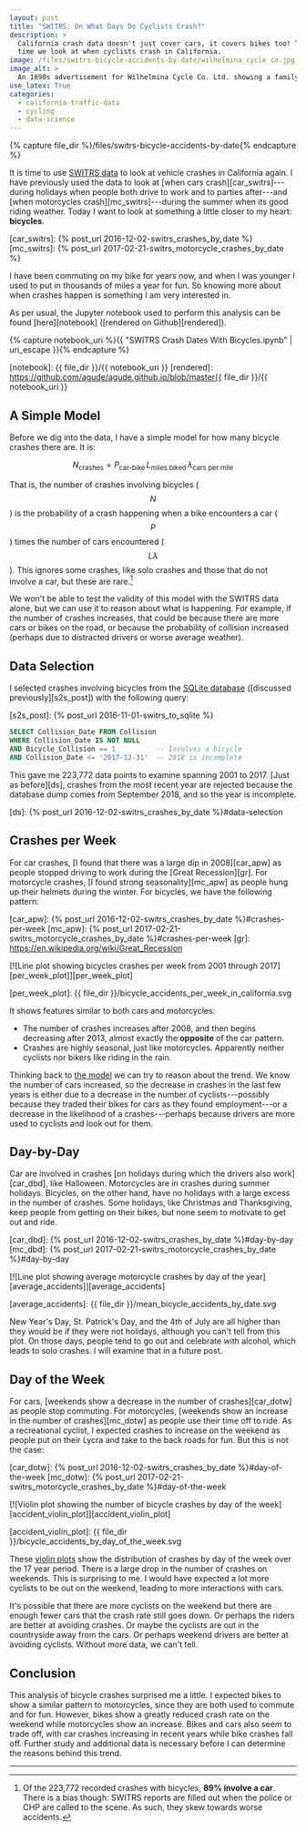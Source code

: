 ```yaml
---
layout: post
title: "SWITRS: On What Days Do Cyclists Crash?"
description: >
  California crash data doesn't just cover cars, it covers bikes too! This
  time we look at when cyclists crash in California.
image: /files/switrs-bicycle-accidents-by-date/wilhelmina_cycle_co.jpg
image_alt: >
  An 1890s advertisement for Wilhelmina Cycle Co. Ltd. showing a family on bicycles.
use_latex: True
categories: 
  - california-traffic-data 
  - cycling
  - data-science
---
```


{% capture file_dir %}/files/switrs-bicycle-accidents-by-date{% endcapture %}

It is time to use [SWITRS data][switrs] to look at vehicle crashes in
California again. I have previously used the data to look at [when cars
crash][car_switrs]---during holidays when people both drive to work and to
parties after---and [when motorcycles crash][mc_switrs]---during the summer
when its good riding weather. Today I want to look at something a little
closer to my heart: **bicycles**.

[switrs]: http://iswitrs.chp.ca.gov/Reports/jsp/userLogin.jsp
[car_switrs]: {% post_url 2016-12-02-switrs_crashes_by_date %}
[mc_switrs]: {% post_url 2017-02-21-switrs_motorcycle_crashes_by_date %}

I have been commuting on my bike for years now, and when I was younger I used
to put in thousands of miles a year for fun. So knowing more about when
crashes happen is something I am very interested in.

As per usual, the Jupyter notebook used to perform this analysis can be found
[here][notebook] ([rendered on Github][rendered]).

{% capture notebook_uri %}{{ "SWITRS Crash Dates With Bicycles.ipynb" | uri_escape }}{% endcapture %} 

[notebook]: {{ file_dir }}/{{ notebook_uri }}
[rendered]: https://github.com/agude/agude.github.io/blob/master{{ file_dir }}/{{ notebook_uri }}

## A Simple Model

Before we dig into the data, I have a simple model for how many bicycle
crashes there are. It is:

$$ N_{\textrm{crashes}} = P_{\textrm{car-bike}} \, L_{\textrm{miles biked}} \, \lambda_{\textrm{cars per mile}} $$

That is, the number of crashes involving bicycles ($$N$$) is the probability
of a crash happening when a bike encounters a car ($$P$$) times the number of
cars encountered ($$L \lambda$$). This ignores some crashes, like solo crashes
and those that do not involve a car, but these are rare.[^1]

We won't be able to test the validity of this model with the SWITRS data
alone, but we can use it to reason about what is happening. For example, if
the number of crashes increases, that could be because there are more cars or
bikes on the road, or because the probability of collision increased (perhaps
due to distracted drivers or worse average weather).

## Data Selection

I selected crashes involving bicycles from the [SQLite database][s2s]
([discussed previously][s2s_post]) with the following query:

[s2s]: https://github.com/agude/SWITRS-to-SQLite
[s2s_post]: {% post_url 2016-11-01-switrs_to_sqlite %}

```sql
SELECT Collision_Date FROM Collision
WHERE Collision_Date IS NOT NULL
AND Bicycle_Collision == 1          -- Involves a bicycle
AND Collision_Date <= '2017-12-31'  -- 2018 is incomplete
```

This gave me 223,772 data points to examine spanning 2001 to 2017. [Just as
before][ds], crashes from the most recent year are rejected because the
database dump comes from September 2018, and so the year is incomplete.

[ds]: {% post_url 2016-12-02-switrs_crashes_by_date %}#data-selection

## Crashes per Week

For car crashes, [I found that there was a large dip in 2008][car_apw] as
people stopped driving to work during the [Great Recession][gr]. For
motorcycle crashes, [I found strong seasonality][mc_apw] as people hung up
their helmets during the winter. For bicycles, we have the following pattern:

[car_apw]: {% post_url 2016-12-02-switrs_crashes_by_date %}#crashes-per-week
[mc_apw]: {% post_url 2017-02-21-switrs_motorcycle_crashes_by_date %}#crashes-per-week
[gr]: https://en.wikipedia.org/wiki/Great_Recession

[![Line plot showing bicycles crashes per week from 2001 through
2017][per_week_plot]][per_week_plot]

[per_week_plot]: {{ file_dir }}/bicycle_accidents_per_week_in_california.svg

It shows features similar to both cars and motorcycles:

- The number of crashes increases after 2008, and then begins decreasing after
  2013, almost exactly the **opposite** of the car pattern.
- Crashes are highly seasonal, just like motorcycles. Apparently neither
  cyclists nor bikers like riding in the rain.

Thinking back to [the model][model] we can try to reason about the trend. We
know the number of cars increased, so the decrease in crashes in the last few
years is either due to a decrease in the  number of cyclists---possibly
because they traded their bikes for cars as they found employment---or a
decrease in the likelihood of a crashes---perhaps because drivers are more
used to cyclists and look out for them.

[model]: #a-simple-model

## Day-by-Day

Car are involved in crashes [on holidays during which the drivers also
work][car_dbd], like Halloween. Motorcycles are in crashes during summer
holidays. Bicycles, on the other hand, have no holidays with a large excess in
the number of crashes. Some holidays, like Christmas and Thanksgiving, keep
people from getting on their bikes, but none seem to motivate to get out and
ride.

[car_dbd]: {% post_url 2016-12-02-switrs_crashes_by_date %}#day-by-day
[mc_dbd]: {% post_url 2017-02-21-switrs_motorcycle_crashes_by_date %}#day-by-day

[![Line plot showing average motorcycle crashes by day of the
year][average_accidents]][average_accidents]

[average_accidents]: {{ file_dir }}/mean_bicycle_accidents_by_date.svg

New Year's Day, St. Patrick's Day, and the 4th of July are all higher than
they would be if they were not holidays, although you can't tell from this
plot. On those days, people tend to go out and celebrate with alcohol, which
leads to solo crashes. I will examine that in a future post.

## Day of the Week

For cars, [weekends show a decrease in the number of crashes][car_dotw] as
people stop commuting. For motorcycles, [weekends show an increase in the
number of crashes][mc_dotw] as people use their time off to ride. As a
recreational cyclist, I expected crashes to increase on the weekend as people
put on their Lycra and take to the back roads for fun. But this is not the
case:

[car_dotw]: {% post_url 2016-12-02-switrs_crashes_by_date %}#day-of-the-week
[mc_dotw]: {% post_url 2017-02-21-switrs_motorcycle_crashes_by_date %}#day-of-the-week

[![Violin plot showing the number of bicycle crashes by day of the
week][accident_violin_plot]][accident_violin_plot]

[accident_violin_plot]: {{ file_dir }}/bicycle_accidents_by_day_of_the_week.svg

These [violin plots][violin] show the distribution of crashes by day of the
week over the 17 year period. There is a large drop in the number of crashes
on weekends. This is surprising to me. I would have expected a lot more
cyclists to be out on the weekend, leading to more interactions with cars.

It's possible that there are more cyclists on the weekend but there are enough
fewer cars that the crash rate still goes down. Or perhaps the riders are
better at avoiding crashes. Or maybe the cyclists are out in the countryside
away from the cars. Or perhaps weekend drivers are better at avoiding
cyclists. Without more data, we can't tell.

[violin]: https://en.wikipedia.org/wiki/Violin_plot

## Conclusion

This analysis of bicycle crashes surprised me a little. I expected bikes to
show a similar pattern to motorcycles, since they are both used to commute and
for fun. However, bikes show a greatly reduced crash rate on the weekend while
motorcycles show an increase. Bikes and cars also seem to trade off, with car
crashes increasing in recent years while bike crashes fall off. Further study
and additional data is necessary before I can determine the reasons behind
this trend.

---

[^1]: Of the 223,772 recorded crashes with bicycles, **89% involve a car**. There is a bias though: SWITRS reports are filled out when the police or CHP are called to the scene. As such, they skew towards worse accidents.
